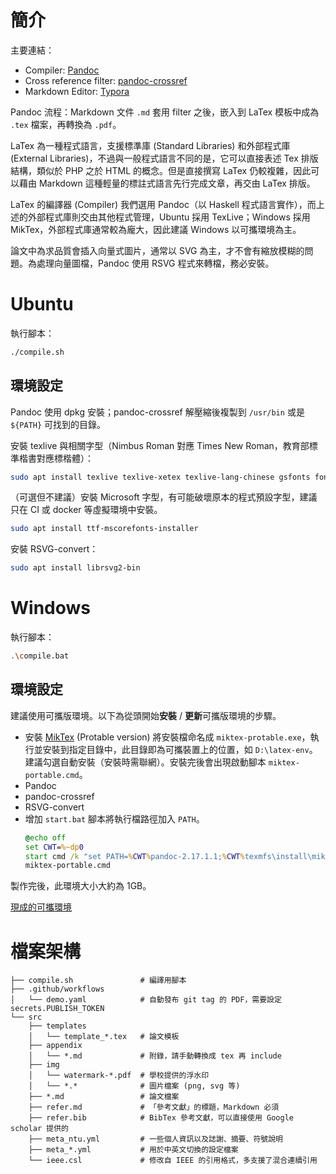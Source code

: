 # 簡介

主要連結：

+ Compiler: [Pandoc](https://github.com/jgm/pandoc/releases/)
+ Cross reference filter: [pandoc-crossref](https://github.com/lierdakil/pandoc-crossref/releases/)
+ Markdown Editor: [Typora](https://typora.io/)

Pandoc 流程：Markdown 文件 `.md` 套用 filter 之後，嵌入到 LaTex 模板中成為 `.tex` 檔案，再轉換為 `.pdf`。

LaTex 為一種程式語言，支援標準庫 (Standard Libraries) 和外部程式庫 (External Libraries)，不過與一般程式語言不同的是，它可以直接表述 Tex 排版結構，類似於 PHP 之於 HTML 的概念。但是直接撰寫 LaTex 仍較複雜，因此可以藉由 Markdown 這種輕量的標註式語言先行完成文章，再交由 LaTex 排版。

LaTex 的編譯器 (Compiler) 我們選用 Pandoc（以 Haskell 程式語言實作），而上述的外部程式庫則交由其他程式管理，Ubuntu 採用 TexLive；Windows 採用 MikTex，外部程式庫通常較為龐大，因此建議 Windows 以可攜環境為主。

論文中為求品質會插入向量式圖片，通常以 SVG 為主，才不會有縮放模糊的問題。為處理向量圖檔，Pandoc 使用 RSVG 程式來轉檔，務必安裝。

# Ubuntu

執行腳本：

```bash
./compile.sh
```

## 環境設定

Pandoc 使用 dpkg 安裝；pandoc-crossref 解壓縮後複製到 `/usr/bin` 或是 `${PATH}` 可找到的目錄。

安裝 texlive 與相關字型（Nimbus Roman 對應 Times New Roman，教育部標準楷書對應標楷體）：

```bash
sudo apt install texlive texlive-xetex texlive-lang-chinese gsfonts fonts-moe-standard-kai
```

（可選但不建議）安裝 Microsoft 字型，有可能破壞原本的程式預設字型，建議只在 CI 或 docker 等虛擬環境中安裝。

```bash
sudo apt install ttf-mscorefonts-installer
```

安裝 RSVG-convert：

```bash
sudo apt install librsvg2-bin
```

# Windows

執行腳本：

```bash
.\compile.bat
```

## 環境設定

建議使用可攜版環境。以下為從頭開始**安裝** / **更新**可攜版環境的步驟。

+ 安裝 [MikTex](http://www.texts.io/support/0002/) (Protable version)
  將安裝檔命名成 `miktex-protable.exe`，執行並安裝到指定目錄中，此目錄即為可攜裝置上的位置，如 `D:\latex-env`。建議勾選自動安裝（安裝時需聯網）。安裝完後會出現啟動腳本 `miktex-portable.cmd`。
+ Pandoc
+ pandoc-crossref
+ RSVG-convert
+ 增加 `start.bat` 腳本將執行檔路徑加入 `PATH`。
  ```bat
  @echo off
  set CWT=%~dp0
  start cmd /k "set PATH=%CWT%pandoc-2.17.1.1;%CWT%texmfs\install\miktex\bin\x64;%CWT%rsvg-convert-2.40.19;%PATH%"
  miktex-portable.cmd
  ```

製作完後，此環境大小大約為 1GB。

[現成的可攜環境](https://drive.google.com/file/d/1Z7ZMWJWszQmBCppz3DZx3tj74a5RAYTC/view?usp=sharing)

# 檔案架構

```
├── compile.sh               # 編譯用腳本
├── .github/workflows
│   └── demo.yaml            # 自動發布 git tag 的 PDF，需要設定 secrets.PUBLISH_TOKEN
└── src
    ├── templates
    │   └── template_*.tex   # 論文模板
    ├── appendix
    │   └── *.md             # 附錄，請手動轉換成 tex 再 include
    ├── img
    │   └── watermark-*.pdf  # 學校提供的浮水印
    │   └── *.*              # 圖片檔案 (png, svg 等)
    ├── *.md                 # 論文檔案
    ├── refer.md             # 「參考文獻」的標題，Markdown 必須
    ├── refer.bib            # BibTex 參考文獻，可以直接使用 Google scholar 提供的
    ├── meta_ntu.yml         # 一些個人資訊以及誌謝、摘要、符號說明
    ├── meta_*.yml           # 用於中英文切換的設定檔案
    └── ieee.csl             # 修改自 IEEE 的引用格式，多支援了混合連續引用
```
